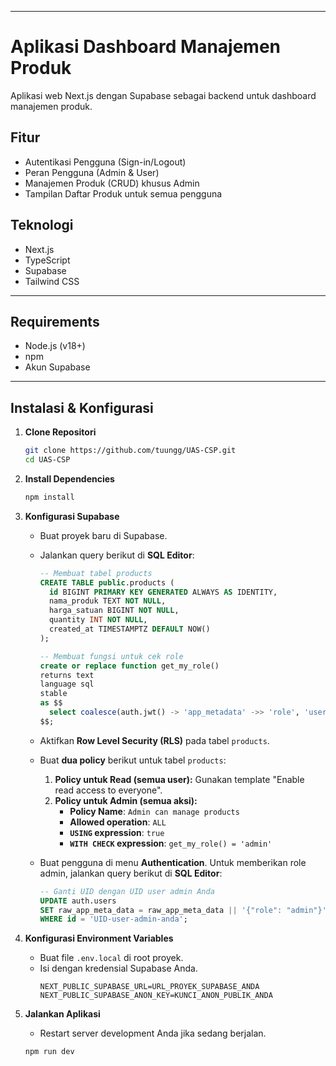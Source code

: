 -----

# Aplikasi Dashboard Manajemen Produk
Aplikasi web Next.js dengan Supabase sebagai backend untuk dashboard manajemen produk.

## Fitur
  * Autentikasi Pengguna (Sign-in/Logout)
  * Peran Pengguna (Admin & User)
  * Manajemen Produk (CRUD) khusus Admin
  * Tampilan Daftar Produk untuk semua pengguna

## Teknologi
  * Next.js
  * TypeScript
  * Supabase
  * Tailwind CSS

-----

## Requirements
  * Node.js (v18+)
  * npm
  * Akun Supabase

-----
## Instalasi & Konfigurasi
1.  **Clone Repositori**
    ```bash
    git clone https://github.com/tuungg/UAS-CSP.git
    cd UAS-CSP
    ```

2.  **Install Dependencies**
    ```bash
    npm install
    ```

3.  **Konfigurasi Supabase**
      * Buat proyek baru di Supabase.
      * Jalankan query berikut di **SQL Editor**:
        ```sql
        -- Membuat tabel products
        CREATE TABLE public.products (
          id BIGINT PRIMARY KEY GENERATED ALWAYS AS IDENTITY,
          nama_produk TEXT NOT NULL,
          harga_satuan BIGINT NOT NULL,
          quantity INT NOT NULL,
          created_at TIMESTAMPTZ DEFAULT NOW()
        );

        -- Membuat fungsi untuk cek role
        create or replace function get_my_role()
        returns text
        language sql
        stable
        as $$
          select coalesce(auth.jwt() -> 'app_metadata' ->> 'role', 'user')::text
        $$;
        ```

      * Aktifkan **Row Level Security (RLS)** pada tabel `products`.
      * Buat **dua policy** berikut untuk tabel `products`:
        1.  **Policy untuk Read (semua user):** Gunakan template "Enable read access to everyone".
        2.  **Policy untuk Admin (semua aksi):**
              * **Policy Name**: `Admin can manage products`
              * **Allowed operation**: `ALL`
              * **`USING` expression**: `true`
              * **`WITH CHECK` expression**: `get_my_role() = 'admin'`
      * Buat pengguna di menu **Authentication**. Untuk memberikan role admin, jalankan query berikut di **SQL Editor**:
        ```sql
        -- Ganti UID dengan UID user admin Anda
        UPDATE auth.users
        SET raw_app_meta_data = raw_app_meta_data || '{"role": "admin"}'::jsonb
        WHERE id = 'UID-user-admin-anda';
        ```

4.  **Konfigurasi Environment Variables**
      * Buat file `.env.local` di root proyek.
      * Isi dengan kredensial Supabase Anda.
        ```
        NEXT_PUBLIC_SUPABASE_URL=URL_PROYEK_SUPABASE_ANDA
        NEXT_PUBLIC_SUPABASE_ANON_KEY=KUNCI_ANON_PUBLIK_ANDA
        ```

5.  **Jalankan Aplikasi**
      * Restart server development Anda jika sedang berjalan.
    <!-- end list -->
    ```bash
    npm run dev
    ```
